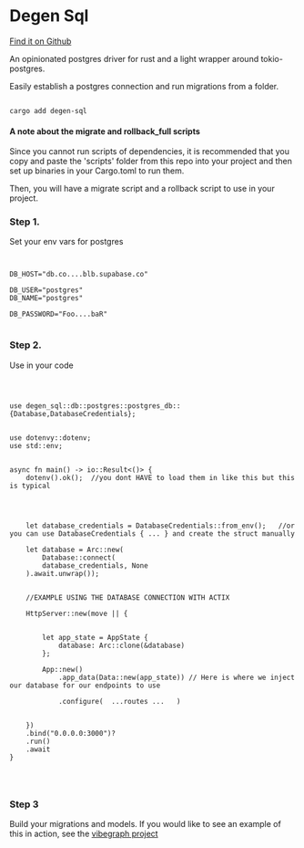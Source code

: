 # Degen Sql 


 [Find it on Github](https://github.com/ethereumdegen/degen-sql)
 

An opinionated postgres driver for rust and a light wrapper around tokio-postgres. 

Easily establish a postgres connection and run migrations from a folder.  
 
 
 
```

cargo add degen-sql

```

 
#### A note about the migrate and rollback_full scripts 

Since you cannot run scripts of dependencies, it is recommended that you copy and paste the 'scripts' folder from this repo into your project and then set up binaries in your Cargo.toml to run them. 

Then, you will have a migrate script and a rollback script to use in your project. 




### Step 1.
Set your env vars for postgres 

```


DB_HOST="db.co....blb.supabase.co"

DB_USER="postgres"
DB_NAME="postgres"

DB_PASSWORD="Foo....baR"


```



### Step 2.
Use in your code 




```

 
 
use degen_sql::db::postgres::postgres_db::{Database,DatabaseCredentials};
  

use dotenvy::dotenv;
use std::env;
 
 
async fn main() -> io::Result<()> {
    dotenv().ok();  //you dont HAVE to load them in like this but this is typical 

   
 
   
    let database_credentials = DatabaseCredentials::from_env();   //or you can use DatabaseCredentials { ... } and create the struct manually
  
    let database = Arc::new(
        Database::connect(
        database_credentials, None
    ).await.unwrap());
      
  
    //EXAMPLE USING THE DATABASE CONNECTION WITH ACTIX 
     
    HttpServer::new(move || {
        

        let app_state = AppState {
            database: Arc::clone(&database) 
        };

        App::new()
            .app_data(Data::new(app_state)) // Here is where we inject our database for our endpoints to use 
             
            .configure(  ...routes ...   )
             
            
    })
    .bind("0.0.0.0:3000")?
    .run()
    .await
}




```


### Step 3 

Build your migrations and models.  If you would like to see an example of this in action, see the [vibegraph project](https://github.com/ethereumdegen/vibegraph-rs)